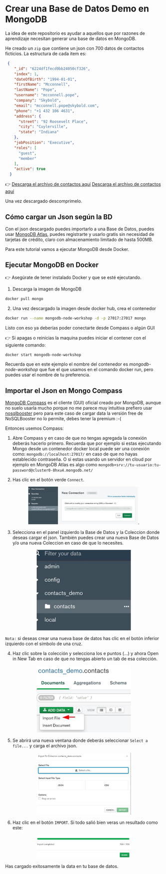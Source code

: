 # Crear una Base de Datos Demo en MongoDB

La idea de este repositorio es ayudar a aquellos que por razones de aprendizaje necesitan generar una base de datos en MongoDB.

He creado un `zip` que contiene un json con 700 datos de contactos ficticios. La estructura de cada item es:

```json
 {
    "_id": "6224df1fecd9bb24050cf326",
    "index": 1,
    "dateOfBirth": "1994-01-01",
    "firstName": "Mcconnell",
    "lastName": "Pope",
    "username": "mcconnell.pope",
    "company": "Skybold",
    "email": "mcconnell.pope@skybold.com",
    "phone": "+1 432 106 4631",
    "address": {
      "street": "92 Roosevelt Place",
      "city": "Cuylerville",
      "state": "Indiana"
    },
    "jobPosition": "Executive",
    "roles": [
      "guest",
      "member"
    ],
    "active": true
  }
```

:point_right: [Descarga el archivo de contactos aquí](./data/contacts-sample-data.zip)
<a id="raw-url" href="https://github.com/jriverox/data-sample-resources/releases/download/v1.0/contacts-sample-data.json.zip">Descarga el archivo de contactos aquí</a>

Una vez descargado descomprimelo.
## Cómo cargar un Json según la BD

Con el json descargado puedes importarlo a una Base de Datos, puedes usar [MongoDB Atlas](https://www.mongodb.com/atlas/database), puedes registrarte y usarlo gratis sin necesidad de tarjetas de crédito, claro con almacenamiento limitado de hasta 500MB.

Para este tutorial vamos a ejecutar MongoDB desde Docker.

## Ejecutar MongoDB en Docker

:point_right: Asegúrate de tener instalado Docker y que se esté ejecutando.

1. Descarga la imagen de MongoDB
```bash
docker pull mongo
```
2. Una vez descargado la imagen desde docker hub, crea el contenedor
```bash
docker run --name mongodb-node-workshop -d -p 27017:27017 mongo
```
Listo con eso ya deberías poder conectarte desde Compass o algún GUI

:point_right: Si apagas o reinicias la maquina puedes iniciar el contener con el siguiente comando:
```bash
docker start mongodb-node-workshop
```
Recuerda que en este ejemplo el nombre del contenedor es *mongodb-node-workshop* que fue el que usamos en el comando docker run, pero puedes usar el nombre de tu preferencia.

## Importar el Json en Mongo Compass

[MongoDB Compass](https://www.mongodb.com/products/compass) es el cliente (GUI) oficial creado por MongoDB, aunque no suelo usarla mucho porque no me parece muy intuitiva prefiero usar [nosqlbooster](https://nosqlbooster.com/) pero para este caso de cargar data la versión free de NoSQLBooster no lo permite, debes tener la premium :-(

Entonces usemos Compass:

1. Abre Compass y en caso de que no tengas agregada la conexión deberás hacerlo primero. Recuerda que por ejemplo si estas ejecutando Mongo desde un contenedor docker local puede ser una conexión como: `mongodb://localhost:27017/` en caso de que no hayas establecido contraseña. O si estas usando un servidor en cloud por ejemplo en MongoDB Atlas es algo como `mongodb+srv://tu-usuario:tu-password@cluster0-8hxu4.mongodb.net/`

2. Has clic en el botón verde `Connect`.

<div align="center">
    <img src="images/01-mongo-compass-connection.jpeg"  width="70%">.
</div>

3. Selecciona en el panel izquierdo la Base de Datos y la Coleccion donde deseas cargar el json. También puedes crear una nueva Base de Datos y/o una nueva Coleccion en caso de que lo necesites.

<div align="center">
    <img src="images/02-panel-bds.jpeg"  width="60%">
</div>

`Nota:` si deseas crear una nueva base de datos has clic en el botón inferior izquierdo con el símbolo de una cruz.

4. Haz clic sobre la colección y selecciona los e puntos (...) y ahora Open in New Tab en caso de que no tengas abierto un tab de esa colección.

<div align="center">
    <img src="images/03-import-data.jpeg"  width="60%">
</div>

5. Se abrirá una nueva ventana donde deberás seleccionar `Select a file...` y carga el archivo json.

<div align="center">
    <img src="images/04-modal-import-data.jpeg"  width="60%">
</div>

6. Haz clic en el botón `IMPORT`. Si todo salió bien veras un resultado como este:

<div align="center">
    <img src="images/05-import-data-done.jpeg"  width="60%">
</div>

Has cargado exitosamente la data en tu base de datos.
